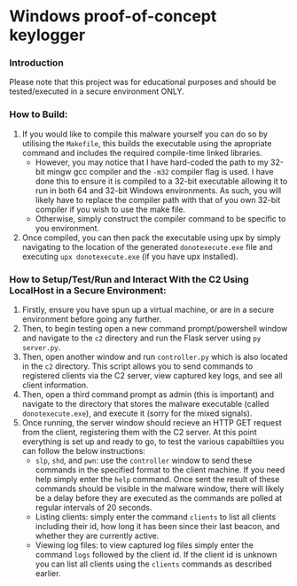 # Windows proof-of-concept keylogger

### **Introduction**
Please note that this project was for educational purposes and should be tested/executed in a secure environment ONLY.   

### **How to Build:**
1. If you would like to compile this malware yourself you can do so by utilising the `Makefile`, this builds the executable using the apropriate command and includes the required compile-time linked libraries.
   * However, you may notice that I have hard-coded the path to my 32-bit mingw gcc compiler and the `-m32` compiler flag is used. I have done this to ensure it is compiled to a 32-bit executable allowing it to run in both 64 and 32-bit Windows environments. As such, you will likely have to replace the compiler path with that of you own 32-bit compiler if you wish to use the make file.
   * Otherwise, simply construct the compiler command to be specific to you environment.
2. Once compiled, you can then pack the executable using upx by simply navigating to the location of the generated `donotexecute.exe` file and executing `upx donotexecute.exe` (if you have upx installed).

### **How to Setup/Test/Run and Interact With the C2 Using LocalHost in a Secure Environment:**
1. Firstly, ensure you have spun up a virtual machine, or are in a secure environment before going any further. 
2. Then, to begin testing open a new command prompt/powershell window and navigate to the `c2` directory and run the Flask server using `py server.py`.
3. Then, open another window and run `controller.py` which is also located in the `c2` directory. This script allows you to send commands to registered clients via the C2 server, view captured key logs, and see all client information.
4. Then, open a third command prompt as admin (this is important) and navigate to the directory that stores the malware executable (called `donotexecute.exe`), and execute it (sorry for the mixed signals).
5. Once running, the server window should recieve an HTTP GET request from the client, registering them with the C2 server. At this point everything is set up and ready to go, to test the various capabiltiies you can follow the below instructions:
   * `slp`, `shd`, and `pwn`: use the `controller` window to send these commands in the specified format to the client machine. If you need help simply enter the `help` command. Once sent the result of these commands should be visible in the malware window, there will likely be a delay before they are executed as the commands are polled at regular intervals of 20 seconds.
   * Listing clients: simply enter the command `clients` to list all clients including their id, how long it has been since their last beacon, and whether they are currently active.
   * Viewing log files: to view captured log files simply enter the command `logs` followed by the client id. If the client id is unknown you can list all clients using the `clients` commands as described earlier.

